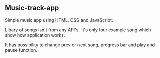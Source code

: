 ## Music-track-app

Simple music app using HTML, CSS and JavaScript.

Libary of songs isn't from any API's. It's only four example song which show how application works.

It has possibility to change prev or next song, progress bar and play and pause function.
